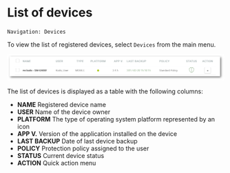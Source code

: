 # List of devices

```text
Navigation: Devices
```

To view the list of registered devices, select `Devices` from the main menu.

![](../../.gitbook/assets/devices_s%20%281%29.png)

The list of devices is displayed as a table with the following columns:

* **NAME** Registered device name
* **USER** Name of the device owner
* **PLATFORM** The type of operating system platform represented by an icon
* **APP V.** Version of the application installed on the device
* **LAST BACKUP** Date of last device backup
* **POLICY** Protection policy assigned to the user
* **STATUS** Current device status
* **ACTION** Quick action menu

